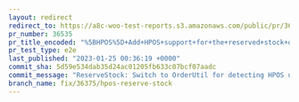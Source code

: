 ```yaml
---
layout: redirect
redirect_to: https://a8c-woo-test-reports.s3.amazonaws.com/public/pr/36535/e2e/index.html
pr_number: 36535
pr_title_encoded: "%5BHPOS%5D+Add+HPOS+support+for+the+reserved+stock+query"
pr_test_type: e2e
last_published: "2023-01-25 00:36:19 +0000"
commit_sha: 5d59e534dab35d24ac01205fb633c07bcf07aadc
commit_message: "ReserveStock: Switch to OrderUtil for detecting HPOS usage"
branch_name: fix/36375/hpos-reserve-stock
---
```

